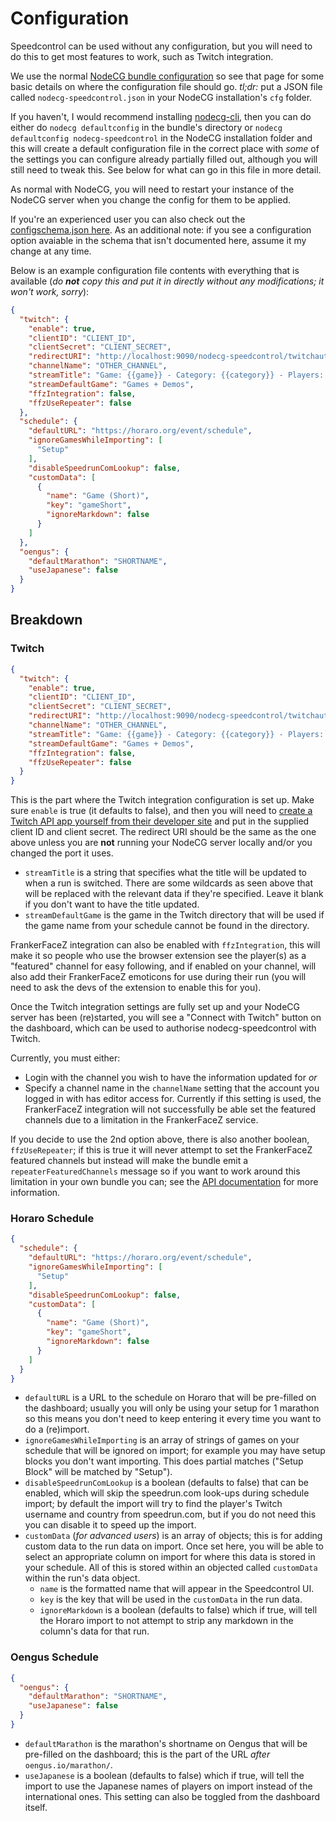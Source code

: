 # Configuration

Speedcontrol can be used without any configuration, but you will need to do this to get most features to work, such as Twitch integration.

We use the normal [NodeCG bundle configuration](https://nodecg.com/tutorial-bundle-configuration.html) so see that page for some basic details on where the configuration file should go. *tl;dr:* put a JSON file called `nodecg-speedcontrol.json` in your NodeCG installation's `cfg` folder.

If you haven't, I would recommend installing [nodecg-cli](https://github.com/nodecg/nodecg-cli), then you can do either do `nodecg defaultconfig` in the bundle's directory or `nodecg defaultconfig nodecg-speedcontrol` in the NodeCG installation folder and this will create a default configuration file in the correct place with *some* of the settings you can configure already partially filled out, although you will still need to tweak this. See below for what can go in this file in more detail.

As normal with NodeCG, you will need to restart your instance of the NodeCG server when you change the config for them to be applied.

If you're an experienced user you can also check out the [configschema.json here](../configschema.json). As an additional note: if you see a configuration option avaiable in the schema that isn't documented here, assume it my change at any time.

Below is an example configuration file contents with everything that is available (*do **not** copy this and put it in directly without any modifications; it won't work, sorry*):

```json
{
  "twitch": {
    "enable": true,
    "clientID": "CLIENT_ID",
    "clientSecret": "CLIENT_SECRET",
    "redirectURI": "http://localhost:9090/nodecg-speedcontrol/twitchauth",
    "channelName": "OTHER_CHANNEL",
    "streamTitle": "Game: {{game}} - Category: {{category}} - Players: {{players}}",
    "streamDefaultGame": "Games + Demos",
    "ffzIntegration": false,
    "ffzUseRepeater": false
  },
  "schedule": {
    "defaultURL": "https://horaro.org/event/schedule",
    "ignoreGamesWhileImporting": [
      "Setup"
    ],
    "disableSpeedrunComLookup": false,
    "customData": [
      {
        "name": "Game (Short)",
        "key": "gameShort",
        "ignoreMarkdown": false
      }
    ]
  },
  "oengus": {
    "defaultMarathon": "SHORTNAME",
    "useJapanese": false
  }
}
```


## Breakdown

### Twitch

```json
{
  "twitch": {
    "enable": true,
    "clientID": "CLIENT_ID",
    "clientSecret": "CLIENT_SECRET",
    "redirectURI": "http://localhost:9090/nodecg-speedcontrol/twitchauth",
    "channelName": "OTHER_CHANNEL",
    "streamTitle": "Game: {{game}} - Category: {{category}} - Players: {{players}}",
    "streamDefaultGame": "Games + Demos",
    "ffzIntegration": false,
    "ffzUseRepeater": false
  }
}
```

This is the part where the Twitch integration configuration is set up. Make sure `enable` is true (it defaults to false), and then you will need to [create a Twitch API app yourself from their developer site](https://dev.twitch.tv/console/apps/create) and put in the supplied client ID and client secret. The redirect URI should be the same as the one above unless you are **not** running your NodeCG server locally and/or you changed the port it uses.

- `streamTitle` is a string that specifies what the title will be updated to when a run is switched. There are some wildcards as seen above that will be replaced with the relevant data if they're specified. Leave it blank if you don't want to have the title updated.
- `streamDefaultGame` is the game in the Twitch directory that will be used if the game name from your schedule cannot be found in the directory.

FrankerFaceZ integration can also be enabled with `ffzIntegration`, this will make it so people who use the browser extension see the player(s) as a "featured" channel for easy following, and if enabled on your channel, will also add their FrankerFaceZ emoticons for use during their run (you will need to ask the devs of the extension to enable this for you).

Once the Twitch integration settings are fully set up and your NodeCG server has been (re)started, you will see a "Connect with Twitch" button on the dashboard, which can be used to authorise nodecg-speedcontrol with Twitch.

Currently, you must either:
- Login with the channel you wish to have the information updated for *or*
- Specify a channel name in the `channelName` setting that the account you logged in with has editor access for. Currently if this setting is used, the FrankerFaceZ integration will not successfully be able set the featured channels due to a limitation in the FrankerFaceZ service.

If you decide to use the 2nd option above, there is also another boolean, `ffzUseRepeater`; if this is true it will never attempt to set the FrankerFaceZ featured channels but instead will make the bundle emit a `repeaterFeaturedChannels` message so if you want to work around this limitation in your own bundle you can; see the [API documentation](API.md) for more information.


### Horaro Schedule

```json
{
  "schedule": {
    "defaultURL": "https://horaro.org/event/schedule",
    "ignoreGamesWhileImporting": [
      "Setup"
    ],
    "disableSpeedrunComLookup": false,
    "customData": [
      {
        "name": "Game (Short)",
        "key": "gameShort",
        "ignoreMarkdown": false
      }
    ]
  }
}
```

- `defaultURL` is a URL to the schedule on Horaro that will be pre-filled on the dashboard; usually you will only be using your setup for 1 marathon so this means you don't need to keep entering it every time you want to do a (re)import.
- `ignoreGamesWhileImporting` is an array of strings of games on your schedule that will be ignored on import; for example you may have setup blocks you don't want importing. This does partial matches ("Setup Block" will be matched by "Setup").
 - `disableSpeedrunComLookup` is a boolean (defaults to false) that can be enabled, which will skip the speedrun.com look-ups during schedule import; by default the import will try to find the player's Twitch username and country from speedrun.com, but if you do not need this you can disable it to speed up the import.
- `customData` (*for advanced users*) is an array of objects; this is for adding custom data to the run data on import. Once set here, you will be able to select an appropriate column on import for where this data is stored in your schedule. All of this is stored within an objected called `customData` within the run's data object.
  - `name` is the formatted name that will appear in the Speedcontrol UI.
  - `key` is the key that will be used in the `customData` in the run data.
  - `ignoreMarkdown` is a boolean (defaults to false) which if true, will tell the Horaro import to not attempt to strip any markdown in the column's data for that run.


### Oengus Schedule

```json
{
  "oengus": {
    "defaultMarathon": "SHORTNAME",
    "useJapanese": false
  }
}
```

- `defaultMarathon` is the marathon's shortname on Oengus that will be pre-filled on the dashboard; this is the part of the URL *after* `oengus.io/marathon/`.
- `useJapanese` is a boolean (defaults to false) which if true, will tell the import to use the Japanese names of players on import instead of the international ones. This setting can also be toggled from the dashboard itself.
